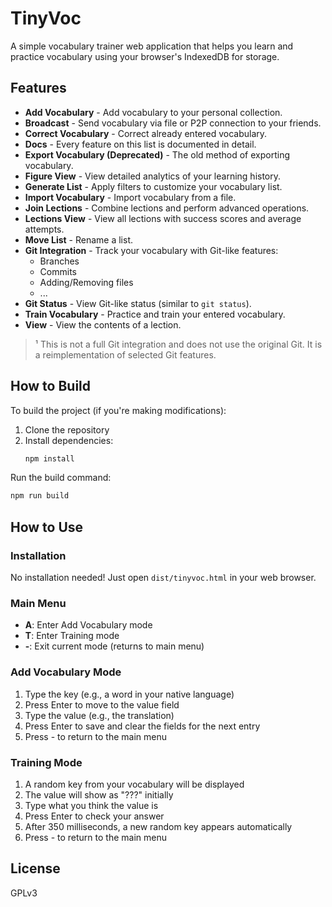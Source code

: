 # TinyVoc

A simple vocabulary trainer web application that helps you learn and practice vocabulary using your browser's IndexedDB for storage.

## Features

- **Add Vocabulary** - Add vocabulary to your personal collection.
- **Broadcast** - Send vocabulary via file or P2P connection to your friends.
- **Correct Vocabulary** - Correct already entered vocabulary.
- **Docs** - Every feature on this list is documented in detail.
- **Export Vocabulary (Deprecated)** - The old method of exporting vocabulary.
- **Figure View** - View detailed analytics of your learning history.
- **Generate List** - Apply filters to customize your vocabulary list.
- **Import Vocabulary** - Import vocabulary from a file.
- **Join Lections** - Combine lections and perform advanced operations.
- **Lections View** - View all lections with success scores and average attempts.
- **Move List** - Rename a list.
- **Git Integration** - Track your vocabulary with Git-like features:
  - Branches
  - Commits
  - Adding/Removing files
  - ...
- **Git Status** - View Git-like status (similar to `git status`).
- **Train Vocabulary** - Practice and train your entered vocabulary.
- **View** - View the contents of a lection.

> ¹ This is not a full Git integration and does not use the original Git. It is a reimplementation of selected Git features.

## How to Build

To build the project (if you're making modifications):

1. Clone the repository
2. Install dependencies:
   ```bash
   npm install
   ```

Run the build command:
```bash
npm run build
```
## How to Use

### Installation
No installation needed! Just open `dist/tinyvoc.html` in your web browser.

### Main Menu
- **A**: Enter Add Vocabulary mode
- **T**: Enter Training mode
- **-**: Exit current mode (returns to main menu)

### Add Vocabulary Mode
1. Type the key (e.g., a word in your native language)
2. Press Enter to move to the value field
3. Type the value (e.g., the translation)
4. Press Enter to save and clear the fields for the next entry
5. Press - to return to the main menu

### Training Mode
1. A random key from your vocabulary will be displayed
2. The value will show as "???" initially
3. Type what you think the value is
4. Press Enter to check your answer
5. After 350 milliseconds, a new random key appears automatically
6. Press - to return to the main menu



## License

GPLv3

